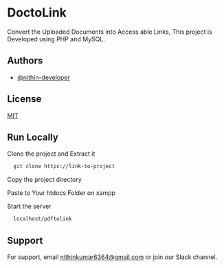 
# DoctoLink

Convert the Uploaded Documents into Access able Links, This project is Developed using PHP and MySQL.
## Authors

- [@nithin-developer](https://www.github.com/nithin-developer)


## License

[MIT](https://choosealicense.com/licenses/mit/)


## Run Locally

Clone the project and Extract it

```bash
  git clone https://link-to-project
```

Copy the project directory


Paste to Your htdocs Folder on xampp

Start the server

```bash
  localhost/pdftolink
```


## Support

For support, email nithinkumar6364@gmail.com or join our Slack channel.

